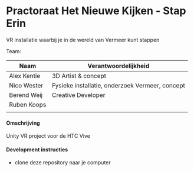 # Practoraat Het Nieuwe Kijken - Stap Erin

VR installatie waarbij je in de wereld van Vermeer kunt stappen

Team:

| Naam        | Verantwoordelijkheid                            |
|-------------|-------------------------------------------------|
| Alex Kentie | 3D Artist & concept                             |
| Nico Wester | Fysieke installatie, onderzoek Vermeer, concept |
| Berend Weij | Creative Developer                              |
| Ruben Koops |                                                 |
|             |                                                 |

#### Omschrijving

Unity VR project voor de HTC Vive

#### Development instructies

* clone deze repository naar je  computer
